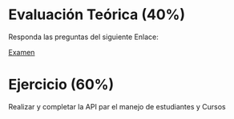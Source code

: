 # Evaluación Teórica (40%)
Responda las preguntas del siguiente Enlace:

[Examen](https://forms.gle/YdgPgswcmef2BRBs6)

# Ejercicio (60%)
Realizar y completar la API par el manejo de estudiantes y Cursos


